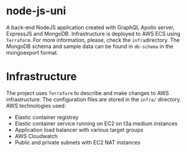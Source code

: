 # node-js-uni

A back-end NodeJS application created with GraphQL Apollo server, ExpressJS and MongoDB.
Infrastructure is deployed to AWS ECS using `Terraform`. For more information, please, check the `infra`directory.
The MongoDB schema and sample data can be found in `db-schema` in the mongoexport format.

# Infrastructure

The project uses `Terraform` to describe and make changes to AWS infrastructure. The configuration files are stored in the `infra/` directory. AWS technologies used:

- Elastic container registrey
- Elastic container service running on EC2 on t3a.medium instances
- Application load balancer with various target groups
- AWS Cloudwatch
- Public and private subnets with EC2 NAT instances 
